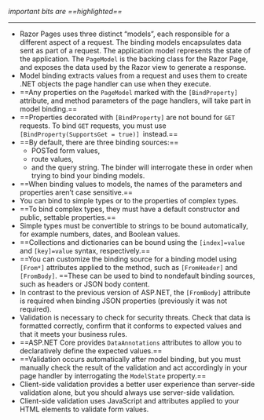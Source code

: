 *important bits are ==highlighted==*

---

- Razor Pages uses three distinct “models”, each responsible for a different aspect of a request. The binding models encapsulates data sent as part of a request. The application model represents the state of the application. The `PageModel` is the backing class for the Razor Page, and exposes the data used by the Razor view to generate a response.
- Model binding extracts values from a request and uses them to create .NET objects the page handler can use when they execute.
- ==Any properties on the `PageModel` marked with the `[BindProperty]` attribute, and method parameters of the page handlers, will take part in model binding.==
- ==Properties decorated with `[BindProperty]` are not bound for `GET` requests. To bind `GET` requests, you must use `[BindProperty(SupportsGet = true)] `instead.==
- ==By default, there are three binding sources:==
	- POSTed form values, 
	- route values, 
	- and the query string. 
	  The binder will interrogate these in order when trying to bind your binding models.
- ==When binding values to models, the names of the parameters and properties aren’t case sensitive.==
- You can bind to simple types or to the properties of complex types.
- ==To bind complex types, they must have a default constructor and public, settable properties.==
- Simple types must be convertible to strings to be bound automatically, for example numbers, dates, and Boolean values.
- ==Collections and dictionaries can be bound using the `[index]=value` and `[key]=value` syntax, respectively.==
- ==You can customize the binding source for a binding model using `[From*]` attributes applied to the method, such as `[FromHeader]` and `[FromBody]`. ==These can be used to bind to nondefault binding sources, such as headers or JSON body content.
- In contrast to the previous version of ASP.NET, the `[FromBody]` attribute is required when binding JSON properties (previously it was not required).
- Validation is necessary to check for security threats. Check that data is formatted correctly, confirm that it conforms to expected values and that it meets your business rules.
- ==ASP.NET Core provides `DataAnnotations` attributes to allow you to declaratively define the expected values.==
- ==Validation occurs automatically after model binding, but you must manually check the result of the validation and act accordingly in your page handler by interrogating the `ModelState` property.==
- Client-side validation provides a better user experience than server-side validation alone, but you should always use server-side validation.
- Client-side validation uses JavaScript and attributes applied to your HTML elements to validate form values.